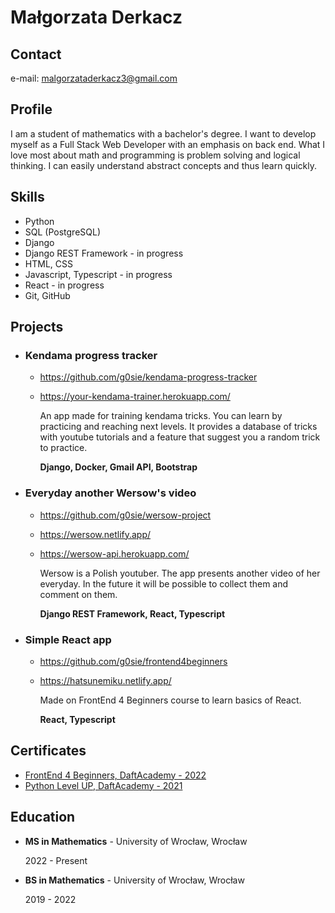 # Małgorzata Derkacz

## Contact

e-mail: malgorzataderkacz3@gmail.com

## Profile

I am a student of mathematics with a bachelor's degree. I want to develop myself as a Full Stack Web Developer with an emphasis on back end. What I love most about math and programming is problem solving and logical thinking. I can easily understand abstract concepts and thus learn quickly.

## Skills

- Python
- SQL (PostgreSQL)
- Django
- Django REST Framework - in progress
- HTML, CSS
- Javascript, Typescript - in progress
- React - in progress
- Git, GitHub

## Projects

- ### Kendama progress tracker

  - https://github.com/g0sie/kendama-progress-tracker
  - https://your-kendama-trainer.herokuapp.com/

    An app made for training kendama tricks. You can learn by practicing and reaching next levels. It provides a database of tricks with youtube tutorials and a feature that suggest you a random trick to practice.

    **Django, Docker, Gmail API, Bootstrap**

- ### Everyday another Wersow's video

  - https://github.com/g0sie/wersow-project
  - https://wersow.netlify.app/
  - https://wersow-api.herokuapp.com/

    Wersow is a Polish youtuber. The app presents another video of her everyday. In the future it will be possible to collect them and comment on them.

    **Django REST Framework, React, Typescript**

- ### Simple React app

  - https://github.com/g0sie/frontend4beginners
  - https://hatsunemiku.netlify.app/

    Made on FrontEnd 4 Beginners course to learn basics of React.

    **React, Typescript**

## Certificates

- [FrontEnd 4 Beginners, DaftAcademy - 2022](https://drive.google.com/file/d/1xqWvoBXFi1DsfcAzhdgkn5YIHu4EhEBX/view?usp=sharing)
- [Python Level UP, DaftAcademy - 2021](https://drive.google.com/file/d/1CsiVBVhp8BBr9EUAD9se1C0-7-HsN2eV/view?usp=sharing)

## Education

- **MS in Mathematics** - University of Wrocław, Wrocław

  2022 - Present

- **BS in Mathematics** - University of Wrocław, Wrocław

  2019 - 2022
